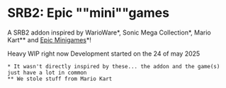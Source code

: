 # SRB2: Epic ""mini""games
A SRB2 addon inspired by WarioWare*, Sonic Mega Collection*, Mario Kart** and [Epic Minigames](https://www.roblox.com/games/277751860/Epic-Minigames)*!

Heavy WIP right now
Development started on the 24 of may 2025

```
* It wasn't directly inspired by these... the addon and the game(s) just have a lot in common
** We stole stuff from Mario Kart
```